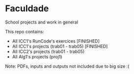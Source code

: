 # Faculdade
School projects and work in general

This repo contains:

- All ICC1's RunCode's exercices [FINISHED]
- All ICC1's projects (trab01 - trab05) [FINISHED]
- All ICC2's projects (trab01 - trab05)
- All Alg1's projects (proj1)

Note: PDFs, inputs and outputs not included due to big size :(
